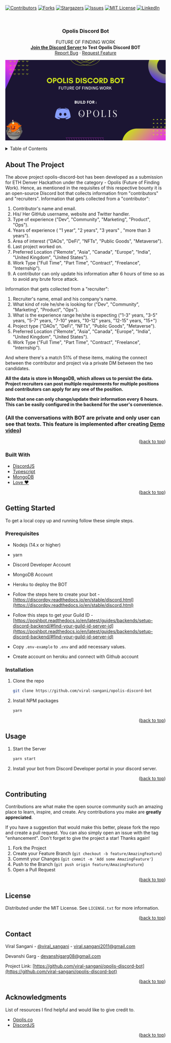 <div id="top"></div>

[![Contributors][contributors-shield]][contributors-url]
[![Forks][forks-shield]][forks-url]
[![Stargazers][stars-shield]][stars-url]
[![Issues][issues-shield]][issues-url]
[![MIT License][license-shield]][license-url]
[![LinkedIn][linkedin-shield]][linkedin-url]

<!-- PROJECT LOGO -->
<br />
<div align="center">

  <h3 align="center">Opolis Discord Bot</h3>

  <p align="center">
    FUTURE OF FINDING WORK
    <br />
    <a href="https://discord.gg/5SsXnDDneV"><strong>Join the Discord Server </strong></a><strong>to Test Opolis Discord BOT</strong>
    <br />
    <a href="https://github.com/viral-sangani/opolis-discord-bot/issues">Report Bug</a>
    ·
    <a href="https://github.com/viral-sangani/opolis-discord-bot/issues">Request Feature</a>
  </p>
</div>

![Poster](/assets/Opolis-Discord-Bot.png)

<!-- TABLE OF CONTENTS -->
<details>
  <summary>Table of Contents</summary>
  <ol>
    <li>
      <a href="#about-the-project">About The Project</a>
      <ul>
        <li><a href="#built-with">Built With</a></li>
      </ul>
    </li>
    <li>
      <a href="#getting-started">Getting Started</a>
      <ul>
        <li><a href="#prerequisites">Prerequisites</a></li>
        <li><a href="#installation">Installation</a></li>
      </ul>
    </li>
    <li><a href="#usage">Usage</a></li>
    <li><a href="#contributing">Contributing</a></li>
    <li><a href="#license">License</a></li>
    <li><a href="#contact">Contact</a></li>
    <li><a href="#acknowledgments">Acknowledgments</a></li>
  </ol>
</details>

<!-- ABOUT THE PROJECT -->
## About The Project

The above project opolis-discord-bot has been developed as a submission for ETH Denver Hackathon under the category - Opolis (Future of Finding Work). Hence, as mentioned in the requisites of this respective bounty it is an open-source Discord bot that collects information from "contributors" and "recruiters".
Information that gets collected from a "contributor":

  1. Contributor's name and email.
  2. His/ Her GitHub username, website and Twitter handler.
  3. Type of experience ("Dev", "Community", "Marketing", "Product", "Ops").
  4. Years of experience ( "1 year", "2 years", "3 years" , "more than 3 years").
  5. Area of interest ("DAOs", "DeFi", "NFTs", "Public Goods", "Metaverse").
  6. Last project worked on.
  7. Preferred Location ("Remote", "Asia", "Canada", "Europe", "India", "United Kingdom", "United States").
  8. Work Type ("Full Time", "Part Time", "Contract", "Freelance", "Internship").
  9. A contributor can only update his information after 6 hours of time so as to avoid any brute force attack.

Information that gets collected  from a "recruiter":

  1. Recruiter's name, email and his company's name.
  2. What kind of role he/she is looking for ("Dev", "Community", "Marketing", "Product", "Ops").
  3. What is the experience range he/she is expecting ("1-3" years, "3-5" years, "5-7" years, "7-10" years, "10-12" years, "12-15" years, "15+")
  4. Project type ("DAOs", "DeFi", "NFTs", "Public Goods", "Metaverse").
  5. Preferred Location ("Remote", "Asia", "Canada", "Europe", "India", "United Kingdom", "United States").
  6. Work Type ("Full Time", "Part Time", "Contract", "Freelance", "Internship").

And where there's a match 51% of these items, making the connect between the contributor and project via a private DM between the two candidates.

**All the data is store in MongoDB, which allows us to persist the data. Project recruiters can post multiple requirements for multiple positions and contributors can apply for any one of the position.**

__Note that one can only change/update their information every 6 hours. This can be easily configured in the backend for the user's convenience.__

### (All the conversations with BOT are private and only user can see that texts. This feature is implemented after creating [Demo video](https://www.canva.com/design/DAE7kTSa3uI/Y76-wqQo6Qd1TowWZobSPg/watch))

<p align="right">(<a href="#top">back to top</a>)</p>

### Built With

- [DiscordJS](https://discord.js.org/#/)
- [Typescript](https://www.typescriptlang.org/)
- [MongoDB](https://www.mongodb.com/)
- [Love ❤️](https://c.tenor.com/U45Q8YaJzBUAAAAC/moti-hearts.gif)

<p align="right">(<a href="#top">back to top</a>)</p>

<!-- GETTING STARTED -->
## Getting Started

To get a local copy up and running follow these simple steps.

### Prerequisites

- Nodejs (14.x or higher)
- yarn
- Discord Developer Account
- MongoDB Account
- Heroku to deploy the BOT

- Follow the steps here to create your bot - [https://discordpy.readthedocs.io/en/stable/discord.html](https://discordpy.readthedocs.io/en/stable/discord.html)
- Follow this steps to get your Guild ID - [https://poshbot.readthedocs.io/en/latest/guides/backends/setup-discord-backend/#find-your-guild-id-server-id](https://poshbot.readthedocs.io/en/latest/guides/backends/setup-discord-backend/#find-your-guild-id-server-id)
- Copy `.env-example` to `.env` and add necessary values.
- Create account on heroku and connect with Github account

### Installation

1. Clone the repo

   ```sh
   git clone https://github.com/viral-sangani/opolis-discord-bot
   ```

2. Install NPM packages

   ```sh
   yarn
   ```

<p align="right">(<a href="#top">back to top</a>)</p>

<!-- USAGE EXAMPLES -->
## Usage

1. Start the Server

   ```sh
   yarn start
   ```

2. Install your bot from Discord Developer portal in your discord server.

<p align="right">(<a href="#top">back to top</a>)</p>

<!-- CONTRIBUTING -->
## Contributing

Contributions are what make the open source community such an amazing place to learn, inspire, and create. Any contributions you make are **greatly appreciated**.

If you have a suggestion that would make this better, please fork the repo and create a pull request. You can also simply open an issue with the tag "enhancement".
Don't forget to give the project a star! Thanks again!

1. Fork the Project
2. Create your Feature Branch (`git checkout -b feature/AmazingFeature`)
3. Commit your Changes (`git commit -m 'Add some AmazingFeature'`)
4. Push to the Branch (`git push origin feature/AmazingFeature`)
5. Open a Pull Request

<p align="right">(<a href="#top">back to top</a>)</p>

<!-- LICENSE -->
## License

Distributed under the MIT License. See `LICENSE.txt` for more information.

<p align="right">(<a href="#top">back to top</a>)</p>

<!-- CONTACT -->
## Contact

Viral Sangani - [@viral_sangani](https://twitter.com/viral_sangani_) - viral.sangani2011@gmail.com

Devanshi Garg - devanshigarg08@gmail.com

Project Link: [https://github.com/viral-sangani/opolis-discord-bot](https://github.com/viral-sangani/opolis-discord-bot)

<p align="right">(<a href="#top">back to top</a>)</p>

<!-- ACKNOWLEDGMENTS -->
## Acknowledgments

List of resources I find helpful and would like to give credit to.

- [Opolis.co](https://opolis.co)
- [DiscordJS](https://discord.js.org/#/)

<p align="right">(<a href="#top">back to top</a>)</p>

<!-- MARKDOWN LINKS & IMAGES -->
<!-- https://www.markdownguide.org/basic-syntax/#reference-style-links -->
[contributors-shield]: https://img.shields.io/github/contributors/viral-sangani/opolis-discord-bot.svg?style=for-the-badge
[contributors-url]: https://github.com/viral-sangani/opolis-discord-bot/graphs/contributors
[forks-shield]: https://img.shields.io/github/forks/viral-sangani/opolis-discord-bot.svg?style=for-the-badge
[forks-url]: https://github.com/viral-sangani/opolis-discord-bot/network/members
[stars-shield]: https://img.shields.io/github/stars/viral-sangani/opolis-discord-bot.svg?style=for-the-badge
[stars-url]: https://github.com/viral-sangani/opolis-discord-bot/stargazers
[issues-shield]: https://img.shields.io/github/issues/viral-sangani/opolis-discord-bot.svg?style=for-the-badge
[issues-url]: https://github.com/viral-sangani/opolis-discord-bot/issues
[license-shield]: https://img.shields.io/github/license/viral-sangani/opolis-discord-bot.svg?style=for-the-badge
[license-url]: https://github.com/viral-sangani/opolis-discord-bot/blob/main/LICENSE.txt
[linkedin-shield]: https://img.shields.io/badge/-LinkedIn-black.svg?style=for-the-badge&logo=linkedin&colorB=555
[linkedin-url]: https://www.linkedin.com/in/viral-sangani/
[product-screenshot]: assets/learn-dao-banner.png
